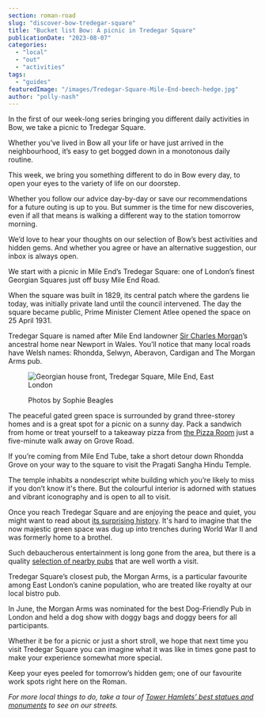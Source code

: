 ```yaml
---
section: roman-road
slug: "discover-bow-tredegar-square"
title: "Bucket list Bow: A picnic in Tredegar Square"
publicationDate: "2023-08-07"
categories: 
  - "local"
  - "out"
  - "activities"
tags: 
  - "guides"
featuredImage: "/images/Tredegar-Square-Mile-End-beech-hedge.jpg"
author: "polly-nash"
---
```


In the first of our week-long series bringing you different daily activities in Bow, we take a picnic to Tredegar Square.

Whether you’ve lived in Bow all your life or have just arrived in the neighbourhood, it’s easy to get bogged down in a monotonous daily routine. 

This week, we bring you something different to do in Bow every day, to open your eyes to the variety of life on our doorstep. 

Whether you follow our advice day-by-day or save our recommendations for a future outing is up to you. But summer is the time for new discoveries, even if all that means is walking a different way to the station tomorrow morning. 

We’d love to hear your thoughts on our selection of Bow’s best activities and hidden gems. And whether you agree or have an alternative suggestion, our inbox is always open. 

We start with a picnic in Mile End’s Tredegar Square: one of London’s finest Georgian Squares just off busy Mile End Road. 

When the square was built in 1829, its central patch where the gardens lie today, was initially private land until the council intervened. The day the square became public, Prime Minister Clement Atlee opened the space on 25 April 1931. 

Tredegar Square is named after Mile End landowner [Sir Charles Morgan](https://romanroadlondon.com/welsh-street-names-mile-end-bow-charles-morgan/)’s ancestral home near Newport in Wales. You’ll notice that many local roads have Welsh names: Rhondda, Selwyn, Aberavon, Cardigan and The Morgan Arms pub.

<figure>

![Georgian house front, Tredegar Square, Mile End, East London](/images/Tredegar-Square-Mile-End-house-fronts-1024x683.jpg)

<figcaption>

Photos by Sophie Beagles

</figcaption>

</figure>

The peaceful gated green space is surrounded by grand three-storey homes and is a great spot for a picnic on a sunny day. Pack a sandwich from home or treat yourself to a takeaway pizza from [the Pizza Room](https://romanroadlondon.com/mile-end-the-pizza-room-vegan-food-review/) just a five-minute walk away on Grove Road. 

If you’re coming from Mile End Tube, take a short detour down Rhondda Grove on your way to the square to visit the Pragati Sangha Hindu Temple. 

The temple inhabits a nondescript white building which you’re likely to miss if you don’t know it's there. But the colourful interior is adorned with statues and vibrant iconography and is open to all to visit. 

Once you reach Tredegar Square and are enjoying the peace and quiet, you might want to read about [its surprising history](https://romanroadlondon.com/history-tredegar-square-mile-end/). It's hard to imagine that the now majestic green space was dug up into trenches during World War II and was formerly home to a brothel. 

Such debaucherous entertainment is long gone from the area, but there is a quality [selection of nearby pubs](https://romanroadlondon.com/best-local-pubs/) that are well worth a visit. 

Tredegar Square’s closest pub, the Morgan Arms, is a particular favourite among East London’s canine population, who are treated like royalty at our local bistro pub. 

In June, the Morgan Arms was nominated for the best Dog-Friendly Pub in London and held a dog show with doggy bags and doggy beers for all participants. 

Whether it be for a picnic or just a short stroll, we hope that next time you visit Tredegar Square you can imagine what it was like in times gone past to make your experience somewhat more special. 

Keep your eyes peeled for tomorrow’s hidden gem; one of our favourite work spots right here on the Roman. 

_For more local things to do, take a tour of_ [_Tower Hamlets’ best statues and monuments_](https://romanroadlondon.com/best-statues-monuments-to-see-tower-hamlets/) _to see on our streets._


